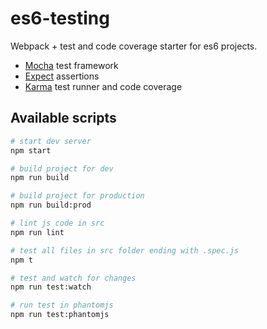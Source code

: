 # es6-testing

Webpack + test and code coverage starter for es6 projects.

* [Mocha](https://mochajs.org/) test framework
* [Expect](https://github.com/mjackson/expect) assertions
* [Karma](https://karma-runner.github.io/1.0/index.html) test runner and code coverage

## Available scripts

```bash
# start dev server
npm start

# build project for dev
npm run build

# build project for production
npm run build:prod

# lint js code in src
npm run lint

# test all files in src folder ending with .spec.js
npm t

# test and watch for changes
npm run test:watch

# run test in phantomjs
npm run test:phantomjs
```
